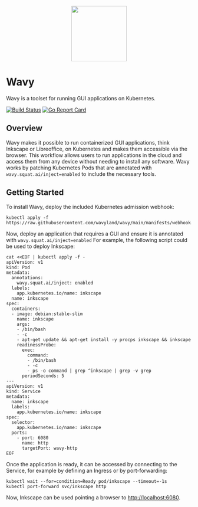 <p align="center"><img src="https://avatars.githubusercontent.com/u/128749691?s=150&v=4" width="150" /></p>

# Wavy

Wavy is a toolset for running GUI applications on Kubernetes.

[![Build Status](https://github.com/wavyland/wavy/workflows/CI/badge.svg)](https://github.com/wavyland/wavy/actions?query=workflow%3ACI)
[![Go Report Card](https://goreportcard.com/badge/github.com/wavyland/wavy)](https://goreportcard.com/report/github.com/wavyland/wavy)

## Overview

Wavy makes it possible to run containerized GUI applications, think Inkscape or Libreoffice, on Kubernetes and makes them accessible via the browser.
This workflow allows users to run applications in the cloud and access them from any device without needing to install any software.
Wavy works by patching Kubernetes Pods that are annotated with `wavy.squat.ai/inject=enabled` to include the necessary tools.

## Getting Started

To install Wavy, deploy the included Kubernetes admission webhook:

```shell
kubectl apply -f https://raw.githubusercontent.com/wavyland/wavy/main/manifests/webhook.yaml
```

Now, deploy an application that requires a GUI and ensure it is annotated with `wavy.squat.ai/inject=enabled`
For example, the following script could be used to deploy Inkscape:

```shell
cat <<EOF | kubectl apply -f -
apiVersion: v1
kind: Pod
metadata:
  annotations:
    wavy.squat.ai/inject: enabled
  labels:
    app.kubernetes.io/name: inkscape
  name: inkscape
spec:
  containers:
  - image: debian:stable-slim
    name: inkscape
    args:
    - /bin/bash
    - -c
    - apt-get update && apt-get install -y procps inkscape && inkscape
    readinessProbe:
      exec:
        command:
        - /bin/bash
        - -c
        - ps -o command | grep ^inkscape | grep -v grep
      periodSeconds: 5
---
apiVersion: v1
kind: Service
metadata:
  name: inkscape
  labels:
    app.kubernetes.io/name: inkscape
spec:
  selector:
    app.kubernetes.io/name: inkscape
  ports:
    - port: 6080
      name: http
      targetPort: wavy-http
EOF
```

Once the application is ready, it can be accessed by connecting to the Service, for example by defining an Ingress or by port-forwarding:

```shell
kubectl wait --for=condition=Ready pod/inkscape --timeout=-1s
kubectl port-forward svc/inkscape http
```

Now, Inkscape can be used pointing a browser to [http://localhost:6080](http://localhost:6080).
